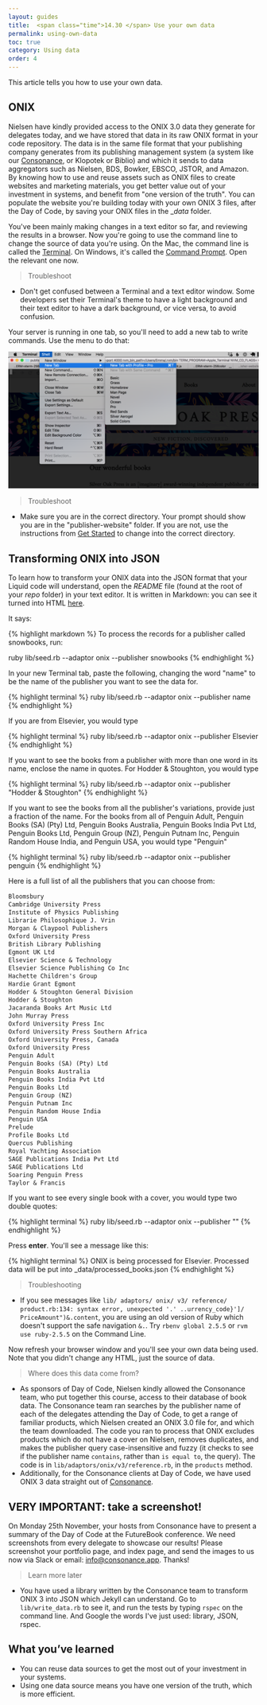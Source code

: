 ```yaml
---
layout: guides
title:  <span class="time">14.30 </span> Use your own data
permalink: using-own-data
toc: true
category: Using data
order: 4
---
```


<p class="content__abstract">
  This article tells you how to use your own data.
</p>

## ONIX
Nielsen have kindly provided access to the ONIX 3.0 data they generate for delegates today, and we have stored that data in its raw ONIX format in your code repository. The data is in the same file format that your publishing company generates from its publishing management system (a system like our [Consonance](https://consonance.app), or Klopotek or Biblio) and which it sends to data aggregators such as Nielsen, BDS, Bowker, EBSCO, JSTOR, and Amazon. By knowing how to use and reuse assets such as ONIX files to create websites and marketing materials, you get better value out of your investment in systems, and benefit from "one version of the truth". You can populate the website you're building today with your own ONIX 3 files, after the Day of Code, by saving your ONIX files in the __data_ folder.

You've been mainly making changes in a text editor so far, and reviewing the results in a browser. Now you're going to use the command line to change the source of data you're using. On the Mac, the command line is called the [Terminal](glossary#terminal). On Windows, it's called the [Command Prompt](glossary#command-prompt). Open the relevant one now.

> <span class="content__learn-more"> Troubleshoot</span>
* Don't get confused between a Terminal and a text editor window. Some developers set their Terminal's theme to have a light background and their text editor to have a dark background, or vice versa, to avoid confusion.

Your server is running in one tab, so you'll need to add a new tab to write commands. Use the menu to do that:

![Screenshot showing how to create a new terminal tab](assets/images/term1.png)

> <span class="content__learn-more"> Troubleshoot</span>
* Make sure you are in the correct directory. Your prompt should show you are in the "publisher-website" folder. If you are not, use the instructions from [Get Started](/get-started) to change into the correct directory.

## Transforming ONIX into JSON

To learn how to transform your ONIX data into the JSON format that your Liquid code will understand, open the _README_ file (found at the root of your _repo_ folder) in your text editor. It is written in Markdown: you can see it turned into HTML [here](https://github.com/GeneralProducts/publisher-website/tree/master).

It says:

{% highlight markdown %}
To process the records for a publisher called snowbooks, run:

ruby lib/seed.rb --adaptor onix --publisher snowbooks
{% endhighlight  %}

In your new Terminal tab, paste the following, changing the word "name" to be the name of the publisher you want to see the data for.

{% highlight terminal %}
  ruby lib/seed.rb --adaptor onix --publisher name
{% endhighlight  %}

If you are from Elsevier, you would type

{% highlight terminal %}
  ruby lib/seed.rb --adaptor onix --publisher Elsevier
{% endhighlight  %}

If you want to see the books from a publisher with more than one word in its name, enclose the name in quotes. For Hodder & Stoughton, you would type

{% highlight terminal %}
  ruby lib/seed.rb --adaptor onix --publisher "Hodder & Stoughton"
{% endhighlight  %}

If you want to see the books from all the publisher's variations, provide just a fraction of the name. For the books from all of Penguin Adult,
Penguin Books (SA) (Pty) Ltd,
Penguin Books Australia,
Penguin Books India Pvt Ltd,
Penguin Books Ltd,
Penguin Group (NZ),
Penguin Putnam Inc,
Penguin Random House India,
and Penguin USA, you would type "Penguin"

{% highlight terminal %}
  ruby lib/seed.rb --adaptor onix --publisher penguin
{% endhighlight  %}

Here is a full list of all the publishers that you can choose from:

```
Bloomsbury
Cambridge University Press
Institute of Physics Publishing
Librarie Philosophique J. Vrin
Morgan & Claypool Publishers
Oxford University Press
British Library Publishing
Egmont UK Ltd
Elsevier Science & Technology
Elsevier Science Publishing Co Inc
Hachette Children's Group
Hardie Grant Egmont
Hodder & Stoughton General Division
Hodder & Stoughton
Jacaranda Books Art Music Ltd
John Murray Press
Oxford University Press Inc
Oxford University Press Southern Africa
Oxford University Press, Canada
Oxford University Press
Penguin Adult
Penguin Books (SA) (Pty) Ltd
Penguin Books Australia
Penguin Books India Pvt Ltd
Penguin Books Ltd
Penguin Group (NZ)
Penguin Putnam Inc
Penguin Random House India
Penguin USA
Prelude
Profile Books Ltd
Quercus Publishing
Royal Yachting Association
SAGE Publications India Pvt Ltd
SAGE Publications Ltd
Soaring Penguin Press
Taylor & Francis
```

If you want to see every single book with a cover, you would type two double quotes:

{% highlight terminal %}
  ruby lib/seed.rb --adaptor onix --publisher ""
{% endhighlight  %}

Press **enter**. You'll see a message like this:

{% highlight terminal %}
  ONIX is being processed for Elsevier. Processed data will be put into _data/processed_books.json
{% endhighlight  %}

> <span class="content__learn-more">Troubleshooting</span>
* If you see messages like `lib/ adaptors/ onix/ v3/ reference/ product.rb:134: syntax error, unexpected '.' ..urrency_code}']/ PriceAmount")&.content`, you are using an old version of Ruby which doesn't support the safe navigation `&.`. Try `rbenv global 2.5.5` or `rvm use ruby-2.5.5` on the Command Line.

Now refresh your browser window and you'll see your own data being used. Note that you didn't change any HTML, just the source of data.

> <span class="content__learn-more"> Where does this data come from?</span>
* As sponsors of Day of Code, Nielsen kindly allowed the Consonance team, who put together this course, access to their database of book data. The Consonance team ran searches by the publisher name of each of the delegates attending the Day of Code, to get a range of familiar products, which Nielsen created an ONIX 3.0 file for, and which the team downloaded. The code you ran to process that ONIX excludes products which do not have a cover on Nielsen, removes duplicates, and makes the publisher query case-insensitive and fuzzy (it checks to see if the publisher name `contains`, rather than `is equal to`, the query). The code is in `lib/adaptors/onix/v3/reference.rb`, in the `products` method.
* Additionally, for the Consonance clients at Day of Code, we have used ONIX 3 data straight out of [Consonance](https://consonance.app).

## VERY IMPORTANT: take a screenshot!

On Monday 25th November, your hosts from Consonance have to present a summary of the Day of Code at the FutureBook conference. We need screenshots from every delegate to showcase our results! Please screenshot your portfolio page, and index page, and send the images to us now via Slack or email: info@consonance.app. Thanks!

> <span class="content__learn-more">Learn more later</span>
*  You have used a library written by the Consonance team to transform ONIX 3 into JSON which Jekyll can understand. Go to `lib/write_data.rb` to see it, and run the tests by typing `rspec` on the command line. And Google the words I've just used: library, JSON, rspec.

## What you’ve learned

* You can reuse data sources to get the most out of your investment in your systems.
* Using one data source means you have one version of the truth, which is more efficient.
